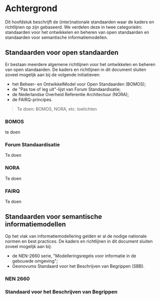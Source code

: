 # Achtergrond
Dit hoofdstuk beschrijft de (inter)nationale standaarden waar de kaders en richtlijnen op zijn gebaseerd. We verdelen deze in twee categorieën: standaarden voor het ontwikkelen en beheren van open standaarden en standaarden voor semantische informatiemodellen.

## Standaarden voor open standaarden
Er bestaan meerdere algemene richtlijnen voor het ontwikkelen en beheren van open standaarden. De kaders en richtlijnen in dit document sluiten zoveel mogelijk aan bij de volgende initiatieven:
- het Beheer- en OntwikkelModel voor Open Standaarden (BOMOS);
- de "Pas toe of leg uit"-lijst van Forum Standaardisatie;
- de Nederlandse Overheid Referentie Architectuur (NORA);
- de FAIRQ-principes.

> Te doen: BOMOS, NORA, etc. toelichten

### BOMOS
te doen

### Forum Standaardisatie
Te doen

### NORA
Te doen

### FAIRQ
Te doen

## Standaarden voor semantische informatiemodellen
Op het vlak van informatiemodellering gelden er al de nodige nationale normen en best practices. De kaders en richtlijnen in dit document sluiten zoveel mogelijk aan bij:
<!-- - Geonovums Metamodel voor informatiemodellering (MIM); -->
- de NEN-2660 serie, "Modelleringsregels voor informatie in de gebouwde omgeving";
- Geonovums Standaard voor het Beschrijven van Begrippen (SBB).
<!-- - CROWs "Ontology Matching trough alignment and extension: a Best Practice". -->

<!-- Het MIM is een algemeen metamodel voor informatiemodellering. Het metamodel bestaat uit metaklassen en wat MIM metagegevens noemt. Regels voor toepassing worden beschreven. Er is een MIM-toepassing beschreven in de formele modelleertalen UML en de RDF-standaarden SKOS, OWL, RDFS en SHACL. -->

### NEN 2660

### Standaard voor het Beschrijven van Begrippen